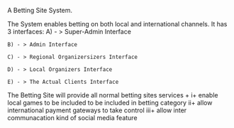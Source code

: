 A Betting Site System.

The System enables betting on both local and international channels.
It has 3 interfaces:
    A) - > Super-Admin Interface

    B) - > Admin Interface

    C) - > Regional Organizersizers Interface

    D) - > Local Organizers Interface

    E) - > The Actual Clients Interface

The Betting Site will provide all normal betting sites services + 
    i+       enable local games to be included to be included in betting category
    ii+      allow international payment gateways to take control
    iii+     allow inter communacation kind of social media feature